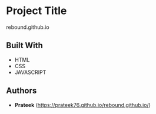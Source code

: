 

# Project Title

rebound.github.io



## Built With

* HTML
* CSS
* JAVASCRIPT

## Authors

* **Prateek** (https://prateek76.github.io/rebound.github.io/)
